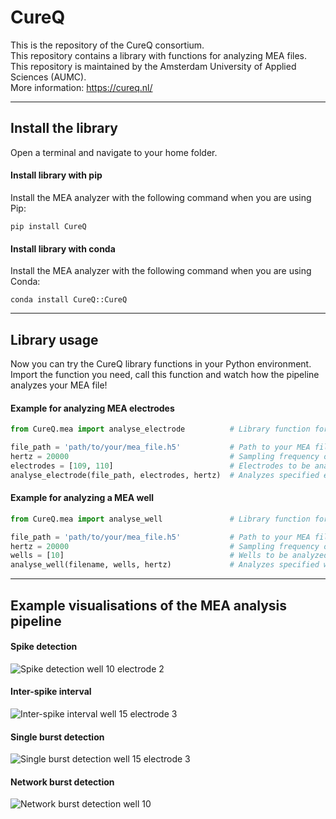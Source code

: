 # CureQ

This is the repository of the CureQ consortium.<br>
This repository contains a library with functions for analyzing MEA files.<br>
This repository is maintained by the Amsterdam University of Applied Sciences (AUMC).<br>
More information: https://cureq.nl/

___

## Install the library
Open a terminal and navigate to your home folder.

#### Install library with pip
Install the MEA analyzer with the following command when you are using Pip:
```shell
pip install CureQ 
```

#### Install library with conda
Install the MEA analyzer with the following command when you are using Conda:
```shell
conda install CureQ::CureQ
```

---

## Library usage
Now you can try the CureQ library functions in your Python environment. <br>
Import the function you need, call this function and watch how the pipeline analyzes your MEA file!

#### Example for analyzing MEA electrodes
```python
from CureQ.mea import analyse_electrode          # Library function for analyzing electrodes

file_path = 'path/to/your/mea_file.h5'           # Path to your MEA file
hertz = 20000                                    # Sampling frequency of MEA system
electrodes = [109, 110]                          # Electrodes to be analyzed
analyse_electrode(file_path, electrodes, hertz)  # Analyzes specified electrodes in the MEA file
```

#### Example for analyzing a MEA well
```python
from CureQ.mea import analyse_well               # Library function for analyzing wells

file_path = 'path/to/your/mea_file.h5'           # Path to your MEA file
hertz = 20000                                    # Sampling frequency of MEA system
wells = [10]                                     # Wells to be analyzed
analyse_well(filename, wells, hertz)             # Analyzes specified wells in the MEA file
```

---

## Example visualisations of the MEA analysis pipeline

#### Spike detection
![Spike detection well 10 electrode 2](Example_visualisations/Spike_detection_well_10_electrode_2.png)

#### Inter-spike interval
![Inter-spike interval well 15 electrode 3](Example_visualisations/Inter-spike_interval_well_15_electrode_3.png)

#### Single burst detection
![Single burst detection well 15 electrode 3](Example_visualisations/Single_burst_detection_well_15_electrode_3.png)

#### Network burst detection
![Network burst detection well 10](Example_visualisations/Network_burst_detection_well_10.png)

<!--
**CureQ/CureQ** is a ✨ _special_ ✨ repository because its `README.md` (this file) appears on your GitHub profile.
-->
